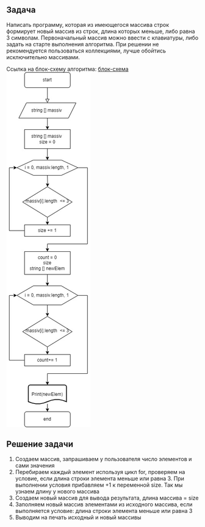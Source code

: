## Задача

Написать программу, которая из имеющегося массива строк формирует новый массив из строк, 
длина которых меньше, либо равна 3 символам. 
Первоначальный массив можно ввести с клавиатуры, либо задать на старте выполнения алгоритма. 
При решении не рекомендуется пользоваться коллекциями, лучше обойтись исключительно массивами.


Ссылка на блок-схему алгоритма: [блок-схема](Kontrolwork/Block.jpg)
![блок-схема](Kontrolwork/Block.jpg)

## Решение задачи

1. Cоздаем массив, запрашиваем у пользователя число элементов и сами значения 
2. Перебираем каждый элемент используя цикл for, проверяем на условие, если длина строки элемента меньше или равна 3. При выполнении условия прибавляем +1 к переменной size. Так мы узнаем длину у нового массива 
3. Создаем новый массив для вывода результата, длина массива = size
4. Заполняем новый массив элементами из исходного массива, если выполняется условие: длина строки элемента меньше или равна 3
5. Выводим на печать исходный и новый массивы
